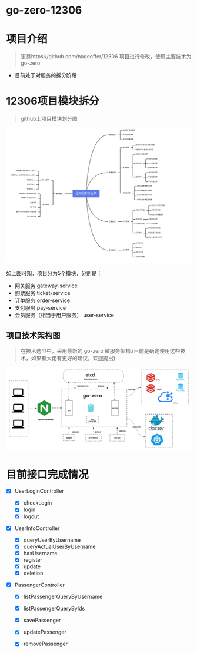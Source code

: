 # go-zero-12306

# 项目介绍
> 更具https://github.com/nageoffer/12306 项目进行修改，使用主要技术为go-zero

- 目前处于对服务的拆分阶段


# 12306项目模块拆分

> github上项目模块划分图

![img.png](doc/img/img.png)

如上图可知，项目分为5个模块，分别是：
- 网关服务 gateway-service
- 购票服务 ticket-service
- 订单服务 order-service
- 支付服务 pay-service
- 会员服务（相当于用户服务） user-service


## 项目技术架构图
> 在技术选型中，采用最新的 go-zero 微服务架构.(目前是确定使用这些技术，如果有大佬有更好的建议，欢迎提出)

![img.png](doc/img/技术架构图.png)



# 目前接口完成情况

- [x] UserLoginController

  - [x] checkLogin
  - [x] login
  - [x] logout
- [x] UserInfoController

  - [x] queryUserByUsername
  - [x] queryActualUserByUsername
  - [x] hasUsername
  - [x] register
  - [x] update
  - [x] deletion
- [x] PassengerController
  - [x] listPassengerQueryByUsername
  - [x] listPassengerQueryByIds
  - [x] savePassenger
  - [x] updatePassenger
  - [x] removePassenger


